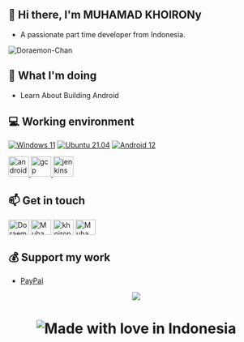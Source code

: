## 👋 Hi there, I'm MUHAMAD KHOIRONy
 - A passionate part time developer from Indonesia.
<p align="left"> <img src="https://komarev.com/ghpvc/?username=Doraemon-Chan&label=Profile%20views&color=0e75b6&style=flat" alt="Doraemon-Chan" /> </p>

## 🤔 What I'm doing
 - Learn About Building Android

## 💻 Working environment
[![Windows 11](https://img.shields.io/badge/Windows%2011-00adef?style=flat-square&logo=windows&logoColor=ffffff)](https://www.microsoft.com/en-in/software-download/windows11)
[![Ubuntu 21.04](https://img.shields.io/badge/Ubuntu%2021%2e04-dd4814?style=flat-square&logo=ubuntu&logoColor=ffffff)](https://releases.ubuntu.com/21.04/)
[![Android 12](https://img.shields.io/badge/Android%2012-3ddc84?style=flat-square&logo=android&logoColor=ffffff)](https://www.android.com/android-12/)

<p align="left"> <a href="https://developer.android.com" target="_blank"> <img src="https://cdn.jsdelivr.net/gh/devicons/devicon/icons/android/android-original.svg" alt="android" width="40" height="40"/> </a> <a href="https://cloud.google.com" target="_blank"> <img src="https://www.vectorlogo.zone/logos/google_cloud/google_cloud-icon.svg" alt="gcp" width="40" height="40"/> </a> <a href="https://www.jenkins.io" target="_blank"> <img src="https://www.vectorlogo.zone/logos/jenkins/jenkins-icon.svg" alt="jenkins" width="40" height="40"/> </a> </p>

## 📫 Get in touch
<p align="left">
<a href="https://t.me/Doraemooonnn" target="blank"><img align="center" src="https://cdn.jsdelivr.net/npm/simple-icons@3.0.1/icons/telegram.svg" alt="Doraemooonnn" height="30" width="40" /></a>
<a href="https://web.facebook.com/muhammad.khoiron.7967" target="blank"><img align="center" src="https://cdn.jsdelivr.net/npm/simple-icons@3.0.1/icons/facebook.svg" alt="Muhamad Khoiron" height="30" width="40" /></a>
<a href="https://www.instagram.com/khoiron.1/" target="blank"><img align="center" src="https://cdn.jsdelivr.net/npm/simple-icons@3.0.1/icons/instagram.svg" alt="khoiron.1" height="30" width="40" /></a>
<a href="https://twitter.com/MuhamadKhoiron6" target="blank"><img align="center" src="https://cdn.jsdelivr.net/npm/simple-icons@3.0.1/icons/twitter.svg" alt="MuhamadKhoiron6" height="30" width="40" /></a>
</p>

## 💰 Support my work
 - [PayPal](https://paypal.me/muhammadkhoiron)

<p align="center"> <img src="https://github-readme-streak-stats.herokuapp.com?user=Doraemon-Chan&date_format=j%20M%5B%20Y%5D"/></p>

<h1 align="center">

![Made with love in Indonesia](https://madewithlove.now.sh/id?colorA=%23545454&template=plastic)
</h1>
